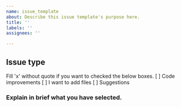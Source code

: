```yaml
---
name: issue_template
about: Describe this issue template's purpose here.
title: ''
labels: ''
assignees: ''

---
```


## Issue type
Fill 'x' without quote if you want to checked the below boxes.
[ ] Code improvements
[ ] I want to add files
[ ] Suggestions

### Explain in brief what you have selected.
